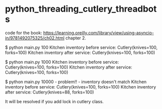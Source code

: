 # python_threading_cutlery_threadbots
code for the book: https://learning.oreilly.com/library/view/using-asyncio-in/9781492075325/ch02.html
chapter 2.

$ python main.py 100
Kitchen inventory before service: Cutlery(knives=100, forks=100)
Kitchen inventory after service: Cutlery(knives=100, forks=100)

$ python main.py 1000
Kitchen inventory before service: Cutlery(knives=100, forks=100)
Kitchen inventory after service: Cutlery(knives=100, forks=100)

$ python main.py 10000 - problem!! - inventory doesn't match
Kitchen inventory before service: Cutlery(knives=100, forks=100)
Kitchen inventory after service: Cutlery(knives=88, forks=100)

It will be resolved if you add lock in cutlery class.
